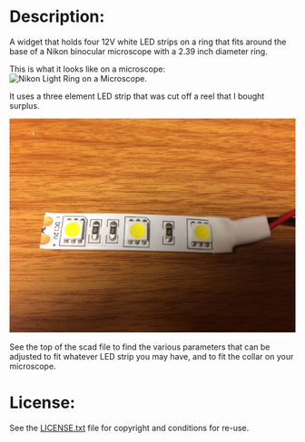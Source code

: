 # Description:

  A widget that holds four 12V white LED strips on a ring
  that fits around the base of a Nikon binocular microscope
  with a 2.39 inch diameter ring.

  This is what it looks like on a microscope: ![Nikon Light Ring on a
  Microscope](NikonLightRing.jpg).

  It uses a three element LED strip that was cut off a reel that I
  bought surplus.

  ![three element LED strip](LEDstrip.jpg)

  See the top of the scad file to find the various parameters that
  can be adjusted to fit whatever LED strip you may have, and to
  fit the collar on your microscope. 

# License:
See the [LICENSE.txt](LICENSE.txt) file for copyright and conditions for re-use.